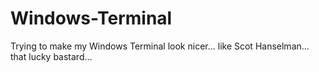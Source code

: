 # Windows-Terminal
 Trying to make my Windows Terminal look nicer... like Scot Hanselman... that lucky bastard...
